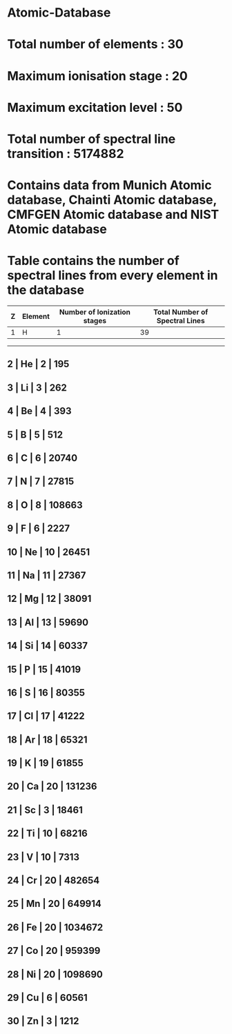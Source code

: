 # Atomic-Database 

# Total number of elements : 30
# Maximum ionisation stage : 20
# Maximum excitation level :  50
# Total number of spectral line transition : 5174882

# Contains data from Munich Atomic database, Chainti Atomic database, CMFGEN Atomic database and NIST Atomic database
# Table contains the number of spectral lines from every element in the database


 Z | Element | Number of Ionization stages | Total Number of Spectral Lines
 --|---------|-----------------------------|--------------------------------
 1 |    H    |           1                 |               39
  ---------------------------------------------------------------------------
 2 |   He    |           2                 |              195
  ---------------------------------------------------------------------------
 3 |   Li    |           3                 |              262
  ---------------------------------------------------------------------------
 4 |   Be    |           4                 |              393
  ---------------------------------------------------------------------------
 5 |    B    |           5                 |              512
  ---------------------------------------------------------------------------
 6 |    C    |           6                 |            20740
  ---------------------------------------------------------------------------
 7 |    N    |           7                 |            27815
  ---------------------------------------------------------------------------
 8 |    O    |           8                 |           108663
  ---------------------------------------------------------------------------
 9 |    F    |           6                 |             2227
  ---------------------------------------------------------------------------
10 |   Ne    |          10                 |            26451
 ---------------------------------------------------------------------------
11 |   Na    |          11                 |            27367
 ---------------------------------------------------------------------------
12 |   Mg    |          12                 |            38091
 ---------------------------------------------------------------------------
13 |   Al    |          13                 |            59690
 ---------------------------------------------------------------------------
14 |   Si    |          14                 |            60337
 ---------------------------------------------------------------------------
15 |    P    |          15                 |            41019
 ---------------------------------------------------------------------------
16 |    S    |          16                 |            80355
 ---------------------------------------------------------------------------
17 |   Cl    |          17                 |            41222
 ---------------------------------------------------------------------------
18 |   Ar    |          18                 |            65321
 ---------------------------------------------------------------------------
19 |    K    |          19                 |            61855
 ---------------------------------------------------------------------------
20 |   Ca    |          20                 |           131236
 ---------------------------------------------------------------------------
21 |   Sc    |           3                 |            18461
 ---------------------------------------------------------------------------
22 |   Ti    |          10                 |            68216
 ---------------------------------------------------------------------------
23 |    V    |          10                 |             7313
 ---------------------------------------------------------------------------
24 |   Cr    |          20                 |           482654
 ---------------------------------------------------------------------------
25 |   Mn    |          20                 |           649914
 ---------------------------------------------------------------------------
26 |   Fe    |          20                 |          1034672
 ---------------------------------------------------------------------------
27 |   Co    |          20                 |           959399
 ---------------------------------------------------------------------------
28 |   Ni    |          20                 |          1098690
 ---------------------------------------------------------------------------
29 |   Cu    |           6                 |            60561
 ---------------------------------------------------------------------------
30 |   Zn    |           3                 |             1212
 ---------------------------------------------------------------------------
